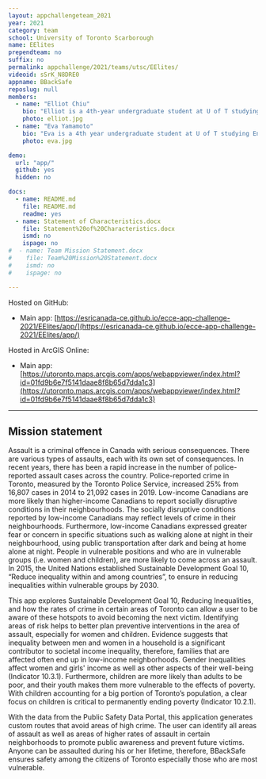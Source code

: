 ```yaml
---
layout: appchallengeteam_2021
year: 2021
category: team
school: University of Toronto Scarborough
name: EElites
prependteam: no
suffix: no
permalink: appchallenge/2021/teams/utsc/EElites/
videoid: sSrK_N8DRE0
appname: BBackSafe
reposlug: null
members:
  - name: "Elliot Chiu"
    bio: "Elliot is a 4th-year undergraduate student at U of T studying City Studies, Statistics, and GIS. He helped develop this app, exploring the functionalities of ArcGIS online and applying spatial analysis techniques. He hopes in the future to utilize these skills in future projects. His interests are in urban planning and data sciences and enjoys travelling and hiking."
    photo: elliot.jpg
  - name: "Eva Yamamoto"
    bio: "Eva is a 4th year undergraduate student at U of T studying Environmental Science, Environmental Studies, and GIS. She first became interested in GIS when she attended a spatial talk webinar series hosted by Wo-Men Geospatial Coterie (WGC) where they discussed opportunities and challenges for women in geospatial sciences. She hopes in the future to be able to further expand her own knowledge in the field of Natural Sciences and integrate it using geospatial technologies. In her spare time, you can catch her hanging out with friends and family, playing sports like volleyball and tennis, taking on spontaneous adventures and travel."
    photo: eva.jpg

demo:
  url: "app/"
  github: yes
  hidden: no

docs:
  - name: README.md
    file: README.md
    readme: yes
  - name: Statement of Characteristics.docx
    file: Statement%20of%20Characteristics.docx
    ismd: no
    ispage: no
#  - name: Team Mission Statement.docx
#    file: Team%20Mission%20Statement.docx
#    ismd: no
#    ispage: no

---
```


Hosted on GitHub:

- Main app: [https://esricanada-ce.github.io/ecce-app-challenge-2021/EElites/app/](https://esricanada-ce.github.io/ecce-app-challenge-2021/EElites/app/)

Hosted in ArcGIS Online:

- Main app: [https://utoronto.maps.arcgis.com/apps/webappviewer/index.html?id=01fd9b6e7f5141daae8f8b65d7dda1c3](https://utoronto.maps.arcgis.com/apps/webappviewer/index.html?id=01fd9b6e7f5141daae8f8b65d7dda1c3)

---

## Mission statement

Assault is a criminal offence in Canada with serious consequences. There are various types of assaults, each with its own set of consequences. In recent years, there has been a rapid increase in the number of police-reported assault cases across the country. Police-reported crime in Toronto, measured by the Toronto Police Service, increased 25% from 16,807 cases in 2014 to 21,092 cases in 2019. Low-income Canadians are more likely than higher-income Canadians to report socially disruptive conditions in their neighbourhoods. The socially disruptive conditions reported by low-income Canadians may reflect levels of crime in their neighbourhoods. Furthermore, low-income Canadians expressed greater fear or concern in specific situations such as walking alone at night in their neighbourhood, using public transportation after dark and being at home alone at night. People in vulnerable positions and who are in vulnerable groups (i.e. women and children), are more likely to come across an assault. In 2015, the United Nations established Sustainable Development Goal 10, “Reduce inequality within and among countries”, to ensure in reducing inequalities within vulnerable groups by 2030.

This app explores Sustainable Development Goal 10, Reducing Inequalities, and how the rates of crime in certain areas of Toronto can allow a user to be aware of these hotspots to avoid becoming the next victim. Identifying areas of risk helps to better plan preventive interventions in the area of assault, especially for women and children. Evidence suggests that inequality between men and women in a household is a significant contributor to societal income inequality, therefore, families that are affected often end up in low-income neighborhoods. Gender inequalities affect women and girls' income as well as other aspects of their well-being (Indicator 10.3.1). Furthermore, children are more likely than adults to be poor, and their youth makes them more vulnerable to the effects of poverty. With children accounting for a big portion of Toronto’s population, a clear focus on children is critical to permanently ending poverty (Indicator 10.2.1).

With the data from the Public Safety Data Portal, this application generates custom routes that avoid areas of high crime. The user can identify all areas of assault as well as areas of higher rates of assault in certain neighborhoods to promote public awareness and prevent future victims. Anyone can be assaulted during his or her lifetime, therefore, BBackSafe ensures safety among the citizens of Toronto especially those who are most vulnerable.
